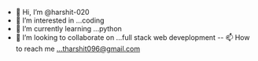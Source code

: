 - 👋 Hi, I’m @harshit-020
- 👀 I’m interested in ...coding
- 🌱 I’m currently learning ...python
- 💞️ I’m looking to collaborate on ...full stack web deveplopment
-- 📫 How to reach me ...tharshit096@gmail.com
